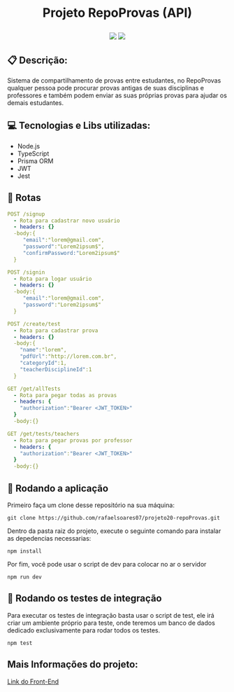 # <p align="center">Projeto RepoProvas (API)</p>

<p align = "center">
   <img src="https://img.shields.io/badge/author-Rafael_Soares-4dae71?style=flat-square" />
   <img src="https://img.shields.io/github/languages/count/rafaelsoares07/projeto20-repoProvas?color=4dae71&style=flat-square" />
</p>

## :clipboard: Descrição:
Sistema de compartilhamento de provas entre estudantes, no RepoProvas qualquer pessoa pode procurar provas antigas de suas disciplinas e professores e também
podem enviar as suas próprias provas para ajudar os demais estudantes.


## :computer: Tecnologias e Libs utilizadas:
- Node.js
- TypeScript
- Prisma ORM
- JWT
- Jest

## :rocket: Rotas
```yml
POST /signup
  - Rota para cadastrar novo usuário
  - headers: {}
  -body:{
     "email":"lorem@gmail.com",
     "password":"Lorem2ipsum$",
     "confirmPassword:"Lorem2ipsum$"
  }
```

```yml
POST /signin
  - Rota para logar usuário
  - headers: {}
  -body:{
     "email":"lorem@gmail.com",
     "password":"Lorem2ipsum$"
  }
```

```yml
POST /create/test
  - Rota para cadastrar prova
  - headers: {}
  -body:{
    "name":"lorem",
    "pdfUrl":"http://lorem.com.br",
    "categoryId":1,
    "teacherDisciplineId":1
  }
```
```yml
GET /get/allTests
  - Rota para pegar todas as provas
  - headers: {
    "authorization":"Bearer <JWT_TOKEN>"
  }
  -body:{}
```
```yml
GET /get/tests/teachers
  - Rota para pegar provas por professor
  - headers: {
    "authorization":"Bearer <JWT_TOKEN>"
  }
  -body:{}
```
## 🏁 Rodando a aplicação
Primeiro faça um clone desse repositório na sua máquina:
```
git clone https://github.com/rafaelsoares07/projeto20-repoProvas.git
```
Dentro da pasta raiz do projeto, execute o seguinte comando para instalar as depedencias necessarias:
```
npm install
```
Por fim, você pode usar o script de dev para colocar no ar o servidor
```
npm run dev
```

## :bookmark_tabs: Rodando os testes de integração
Para executar os testes de integração basta usar o script de test, ele irá criar um ambiente próprio para teste, onde teremos um banco de dados dedicado
exclusivamente para rodar todos os testes.
```
npm test
```
## Mais Informações do projeto:
[Link do Front-End](https://github.com/rafaelsoares07/projeto20-repoProvas-FRONT)

